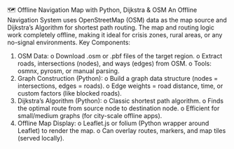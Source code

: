 🗺️ Offline Navigation Map with Python, Dijkstra & OSM
An Offline Navigation System uses OpenStreetMap (OSM) data as the map source and Dijkstra’s Algorithm for shortest path routing. The map and routing logic work completely offline, making it ideal for crisis zones, rural areas, or any no-signal environments.
Key Components:
1.	OSM Data:
o	Download .osm or .pbf files of the target region.
o	Extract roads, intersections (nodes), and ways (edges) from OSM.
o	Tools: osmnx, pyrosm, or manual parsing.
2.	Graph Construction (Python):
o	Build a graph data structure (nodes = intersections, edges = roads).
o	Edge weights = road distance, time, or custom factors (like blocked roads).
3.	Dijkstra’s Algorithm (Python):
o	Classic shortest path algorithm.
o	Finds the optimal route from source node to destination node.
o	Efficient for small/medium graphs (for city-scale offline apps).
4.	Offline Map Display:
o	Leaflet.js or folium (Python wrapper around Leaflet) to render the map.
o	Can overlay routes, markers, and map tiles (served locally).
